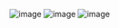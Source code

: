 ![image](https://github.com/user-attachments/assets/01cc226c-350e-4baa-8701-93c8f5bd5179)
![image](https://github.com/user-attachments/assets/af52ce26-a110-4dff-9a95-aa8ee6b9503b)
![image](https://github.com/user-attachments/assets/8c93cf42-fd83-44a0-a680-555b650177ab)
